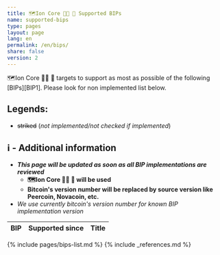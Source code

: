 ```yaml
---
title: 🗺️Ion Core 👯👯 👛 Supported BIPs
name: supported-bips
type: pages
layout: page
lang: en
permalink: /en/bips/
share: false
version: 2
---
```

🗺️Ion Core 👯👯 👛 targets to support as most as possible of the following [BIPs][BIP1]. Please look for non implemented list below.

## Legends: 
 - ~~striked~~ (_not implemented/not checked if implemented_)

## ℹ️ - Additional information
  - _**This page will be updated as soon as all BIP implementations are reviewed**_
    - __🗺️Ion Core 👯👯 👛 will be used__
    - __Bitcoin's version number will be replaced by source version like Peercoin, Novacoin, etc.__
  - _We use currently bitcoin's version number for known BIP implementation version_

| BIP |Supported since| Title |
|-----|---------------|-------|
{% include pages/bips-list.md %}
{% include _references.md %}
